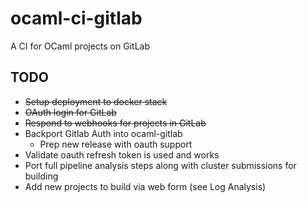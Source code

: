 # ocaml-ci-gitlab

A CI for OCaml projects on GitLab



## TODO

 - ~~Setup deployment to docker stack~~
 - ~~OAuth login for GitLab~~
 - ~~Respond to webhooks for projects in GitLab~~
 - Backport Gitlab Auth into ocaml-gitlab
   - Prep new release with oauth support
 - Validate oauth refresh token is used and works
 - Port full pipeline analysis steps along with cluster submissions for building
 - Add new projects to build via web form (see Log Analysis)
 
